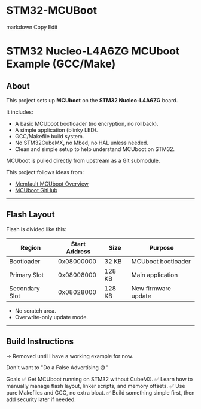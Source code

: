 # STM32-MCUBoot

markdown
Copy
Edit
# STM32 Nucleo-L4A6ZG MCUboot Example (GCC/Make)

## About

This project sets up **MCUboot** on the **STM32 Nucleo-L4A6ZG** board.

It includes:

- A basic MCUboot bootloader (no encryption, no rollback).
- A simple application (blinky LED).
- GCC/Makefile build system.
- No STM32CubeMX, no Mbed, no HAL unless needed.
- Clean and simple setup to help understand MCUboot on STM32.

MCUboot is pulled directly from upstream as a Git submodule.

This project follows ideas from:
- [Memfault MCUboot Overview](https://interrupt.memfault.com/blog/mcuboot-overview)
- [MCUboot GitHub](https://github.com/mcu-tools/mcuboot)

---

## Flash Layout

Flash is divided like this:

| Region         | Start Address | Size    | Purpose              |
|-----------------|---------------|---------|----------------------|
| Bootloader      | 0x08000000     | 32 KB   | MCUboot bootloader    |
| Primary Slot    | 0x08008000     | 128 KB  | Main application     |
| Secondary Slot  | 0x08028000     | 128 KB  | New firmware update  |

- No scratch area.
- Overwrite-only update mode.

---

## Build Instructions

-> Removed until I have a working example for now. 

Don't want to "Do a False Advertising 😅"

Goals
✅ Get MCUboot running on STM32 without CubeMX.
✅ Learn how to manually manage flash layout, linker scripts, and memory offsets.
✅ Use pure Makefiles and GCC, no extra bloat.
✅ Build something simple first, then add security later if needed.